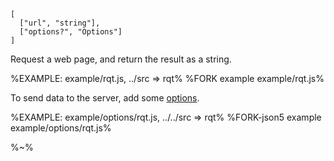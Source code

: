 ```## async rqt => string
[
  ["url", "string"],
  ["options?", "Options"]
]
```

Request a web page, and return the result as a string.

%EXAMPLE: example/rqt.js, ../src => rqt%
%FORK example example/rqt.js%

To send data to the server, add some [options](#options-type).

%EXAMPLE: example/options/rqt.js, ../../src => rqt%
%FORK-json5 example example/options/rqt.js%

%~%